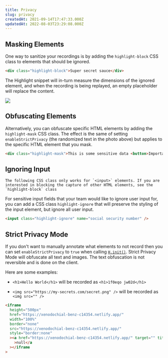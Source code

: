 ```yaml
---
title: Privacy
slug: privacy
createdAt: 2021-09-14T17:47:33.000Z
updatedAt: 2022-08-03T23:29:08.000Z
---
```


## Masking Elements

One way to sanitize your recordings is by adding the `highlight-block` CSS class to elements that should be ignored.

```html
<div class="highlight-block">Super secret sauce</div>
```

The Highlight snippet will in-turn measure the dimensions of the ignored element, and when the recording is being replayed, an empty placeholder will replace the content.

![](https://archbee-image-uploads.s3.amazonaws.com/XPwQFz8tul7ogqGkmtA0y/s3OAcyrUrqMsWXwDqT9Zj_aff29bb-kapture2021-03-25at140125.gif)

## Obfuscating Elements

Alternatively, you can obfuscate specific HTML elements by adding the `highlight-mask` CSS class. The effect is the same of setting `enableStrictPrivacy` (the randomized text in the photo above) but applies to the specific HTML element that you mask.

```html
<div class="highlight-mask">This is some sensitive data <button>Important Button</button></div>
```

## Ignoring Input

```hint
The following CSS class only works for `<input>` elements. If you are interested in blocking the capture of other HTML elements, see the `highlight-block` class
```

For sensitive input fields that your team would like to ignore user input for, you can add a CSS class `highlight-ignore` that will preserve the styling of the input element, but ignore all user input.

```html
<input class="highlight-ignore" name="social security number" />
```

## Strict Privacy Mode

If you don't want to manually annotate what elements to not record then you can set `enableStrictPrivacy` to `true` when calling [`H.init()`](../../../sdk/client.md#Hinit). Strict Privacy Mode will obfuscate all text and images. The text obfuscation is not reversible and is done on the client.

Here are some examples:

- `<h1>Hello World</h1>` will be recorded as `<h1>1f0eqo jw02d</h1>`

- `<img src="https://my-secrets.com/secret.png" />` will be recorded as `<img src="" />`

```html
<iframe
  height="500px"
  href="https://xenodochial-benz-c14354.netlify.app/"
  width="100%"
  border="none"
  src="https://xenodochial-benz-c14354.netlify.app/"
  style="border:none"
  ><a href="https://xenodochial-benz-c14354.netlify.app/" target="" title="xenodochial-benz-c14354.netlify.app"
    >null</a
  ></iframe
>
```

